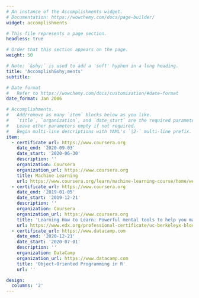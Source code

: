 ```yaml
---
# An instance of the Accomplishments widget.
# Documentation: https://wowchemy.com/docs/page-builder/
widget: accomplishments

# This file represents a page section.
headless: true

# Order that this section appears on the page.
weight: 50

# Note: `&shy;` is used to add a 'soft' hyphen in a long heading.
title: 'Accomplish&shy;ments'
subtitle:

# Date format
#   Refer to https://wowchemy.com/docs/customization/#date-format
date_format: Jan 2006

# Accomplishments.
#   Add/remove as many `item` blocks below as you like.
#   `title`, `organization`, and `date_start` are the required parameters.
#   Leave other parameters empty if not required.
#   Begin multi-line descriptions with YAML's `|2-` multi-line prefix.
item:
  - certificate_url: https://www.coursera.org
    date_end: '2020-09-03'
    date_start: '2020-06-30'
    description: ''
    organization: Coursera
    organization_url: https://www.coursera.org
    title: Machine Learning
    url: https://www.coursera.org/learn/machine-learning-course/home/welcome
  - certificate_url: https://www.coursera.org
    date_end: '2019-01-05'
    date_start: '2019-12-21'
    description: ''
    organization: Coursera
    organization_url: https://www.coursera.org
    title: 'Learning How to Learn: Powerful mental tools to help you master tough subjects'
    url: https://www.edx.org/professional-certificate/uc-berkeleyx-blockchain-fundamentals
  - certificate_url: https://www.datacamp.com
    date_end: '2020-12-21'
    date_start: '2020-07-01'
    description: ''
    organization: DataCamp
    organization_url: https://www.datacamp.com
    title: 'Object-Oriented Programming in R'
    url: ''

design:
  columns: '2'
---
```

